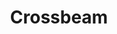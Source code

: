 ---
blog: https://blog.getcrossbeam.com/
facebook: https://facebook.com/getcrossbeam
linkedin: https://linkedin.com/company/getcrossbeam
logohandle: getcrossbeam
sort: getcrossbeam
title: Crossbeam
twitter: https://x.com/getcrossbeam
website: https://www.getcrossbeam.com/
---